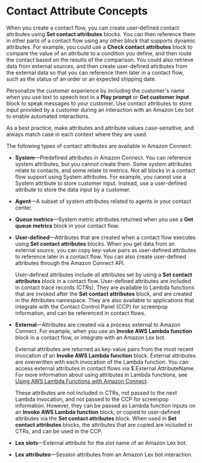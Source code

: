 # Contact Attribute Concepts<a name="using-contact-attributes"></a>

When you create a contact flow, you can create user\-defined contact attributes using **Set contact attributes** blocks\. You can then reference them in other parts of a contact flow using any other block that supports dynamic attributes\. For example, you could use a **Check contact attributes** block to compare the value of an attribute to a condition you define, and then route the contact based on the results of the comparison\. You could also retrieve data from external sources, and then create user\-defined attributes from the external data so that you can reference them later in a contact flow, such as the status of an order or an expected shipping date\.

Personalize the customer experience by including the customer's name when you use text to speech text in a **Play prompt** or **Get customer input** block to speak messages to your customer\. Use contact attributes to store input provided by a customer during an interaction with an Amazon Lex bot to enable automated interactions\.

As a best practice, make attributes and attribute values case\-sensitive, and always match case in each context where they are used\.

The following types of contact attributes are available in Amazon Connect:
+ **System**—Predefined attributes in Amazon Connect\. You can reference system attributes, but you cannot create them\. Some system attributes relate to contacts, and some relate to metrics\. Not all blocks in a contact flow support using System attributes\. For example, you cannot use a System attribute to store customer input\. Instead, use a user\-defined attribute to store the data input by a customer\.
+ **Agent**—A subset of system attributes related to agents in your contact center\.
+ **Queue metrics**—System metric attributes returned when you use a **Get queue metrics** block in your contact flow\.
+ **User\-defined**—Attributes that are created when a contact flow executes using **Set contact attributes** blocks\. When you get data from an external source, you can copy key\-value pairs as user\-defined attributes to reference later in a contact flow\. You can also create user\-defined attributes through the Amazon Connect API\.

  User\-defined attributes include all attributes set by using a **Set contact attributes** block in a contact flow\. User\-defined attributes are included in contact trace records \(CTRs\)\. They are available to Lambda functions that are invoked after the **Set contact attributes** block, and are created in the Attributes namespace\. They are also available to applications that integrate with the Contact Control Panel \(CCP\) for screenpop information, and can be referenced in contact flows\.
+ **External**—Attributes are created via a process external to Amazon Connect\. For example, when you use an **Invoke AWS Lambda function** block in a contact flow, or integrate with an Amazon Lex bot\.

  External attributes are returned as key\-value pairs from the most recent invocation of an **Invoke AWS Lambda function** block\. External attributes are overwritten with each invocation of the Lambda function\. You can access external attributes in contact flows via $\.External\.AttributeName\. For more information about using attributes in Lambda functions, see [Using AWS Lambda Functions with Amazon Connect](https://docs.aws.amazon.com/connect/latest/adminguide/connect-lambda-functions.html)\.

  These attributes are not included in CTRs, not passed to the next Lambda invocation, and not passed to the CCP for screenpop information\. However, they can be passed as Lambda function inputs on an **Invoke AWS Lambda function** block, or copied to user\-defined attributes via the **Set contact attributes** block\. When used in **Set contact attributes** blocks, the attributes that are copied are included in CTRs, and can be used in the CCP\.
+ **Lex slots**—External attribute for the slot name of an Amazon Lex bot\.
+ **Lex attributes**—Session attributes from an Amazon Lex bot interaction\.